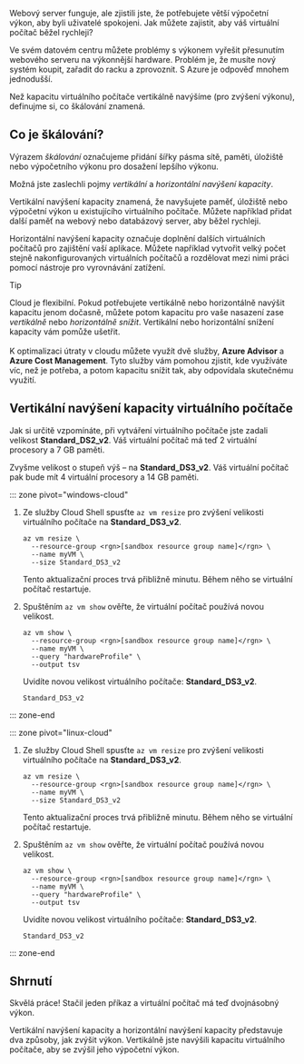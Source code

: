 Webový server funguje, ale zjistili jste, že potřebujete větší výpočetní výkon, aby byli uživatelé spokojeni. Jak můžete zajistit, aby váš virtuální počítač běžel rychleji?

Ve svém datovém centru můžete problémy s výkonem vyřešit přesunutím webového serveru na výkonnější hardware. Problém je, že musíte nový systém koupit, zařadit do racku a zprovoznit. S Azure je odpověď mnohem jednodušší.

Než kapacitu virtuálního počítače vertikálně navýšíme (pro zvýšení výkonu), definujme si, co škálování znamená.

## <a name="what-is-scale"></a>Co je škálování?

Výrazem _škálování_ označujeme přidání šířky pásma sítě, paměti, úložiště nebo výpočetního výkonu pro dosažení lepšího výkonu.  

Možná jste zaslechli pojmy _vertikální_ a _horizontální navýšení kapacity_.

Vertikální navýšení kapacity znamená, že navyšujete paměť, úložiště nebo výpočetní výkon u existujícího virtuálního počítače. Můžete například přidat další paměť na webový nebo databázový server, aby běžel rychleji.

Horizontální navýšení kapacity označuje doplnění dalších virtuálních počítačů pro zajištění vaší aplikace. Můžete například vytvořit velký počet stejně nakonfigurovaných virtuálních počítačů a rozdělovat mezi nimi práci pomocí nástroje pro vyrovnávání zatížení.

> [!TIP]
> Cloud je flexibilní. Pokud potřebujete vertikálně nebo horizontálně navýšit kapacitu jenom dočasně, můžete potom kapacitu pro vaše nasazení zase _vertikálně_ nebo _horizontálně snížit_. Vertikální nebo horizontální snížení kapacity vám pomůže ušetřit.<br><br>K optimalizaci útraty v cloudu můžete využít dvě služby, **Azure Advisor** a **Azure Cost Management**. Tyto služby vám pomohou zjistit, kde využíváte víc, než je potřeba, a potom kapacitu snížit tak, aby odpovídala skutečnému využití.

## <a name="scale-up-your-vm"></a>Vertikální navýšení kapacity virtuálního počítače

Jak si určitě vzpomínáte, při vytváření virtuálního počítače jste zadali velikost **Standard_DS2_v2**. Váš virtuální počítač má teď 2 virtuální procesory a 7 GB paměti.

Zvyšme velikost o stupeň výš – na **Standard_DS3_v2**. Váš virtuální počítač pak bude mít 4 virtuální procesory a 14 GB paměti.

::: zone pivot="windows-cloud"

1. Ze služby Cloud Shell spusťte `az vm resize` pro zvýšení velikosti virtuálního počítače na **Standard_DS3_v2**.

    ```azurecli
    az vm resize \
      --resource-group <rgn>[sandbox resource group name]</rgn> \
      --name myVM \
      --size Standard_DS3_v2
    ```
    Tento aktualizační proces trvá přibližně minutu. Během něho se virtuální počítač restartuje.

1. Spuštěním `az vm show` ověřte, že virtuální počítač používá novou velikost.

    ```azurecli
    az vm show \
      --resource-group <rgn>[sandbox resource group name]</rgn> \
      --name myVM \
      --query "hardwareProfile" \
      --output tsv
    ```
    Uvidíte novou velikost virtuálního počítače: **Standard_DS3_v2**.
    ```output
    Standard_DS3_v2
    ```

::: zone-end

::: zone pivot="linux-cloud"

1. Ze služby Cloud Shell spusťte `az vm resize` pro zvýšení velikosti virtuálního počítače na **Standard_DS3_v2**.

    ```azurecli
    az vm resize \
      --resource-group <rgn>[sandbox resource group name]</rgn> \
      --name myVM \
      --size Standard_DS3_v2
    ```
    Tento aktualizační proces trvá přibližně minutu. Během něho se virtuální počítač restartuje.

1. Spuštěním `az vm show` ověřte, že virtuální počítač používá novou velikost.

    ```azurecli
    az vm show \
      --resource-group <rgn>[sandbox resource group name]</rgn> \
      --name myVM \
      --query "hardwareProfile" \
      --output tsv
    ```
    Uvidíte novou velikost virtuálního počítače: **Standard_DS3_v2**.
    ```output
    Standard_DS3_v2
    ```

::: zone-end

## <a name="summary"></a>Shrnutí

Skvělá práce! Stačil jeden příkaz a virtuální počítač má teď dvojnásobný výkon.

Vertikální navýšení kapacity a horizontální navýšení kapacity představuje dva způsoby, jak zvýšit výkon. Vertikálně jste navýšili kapacitu virtuálního počítače, aby se zvýšil jeho výpočetní výkon.
